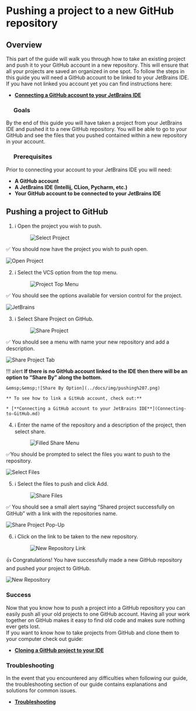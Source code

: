 # Pushing a project to a new GitHub repository

## Overview

This part of the guide will walk you through how to take an existing project and push it to your GitHub account in a new repository. This will ensure that all your projects are saved an organized in one spot. To follow the steps in this guide you will need a GitHub account to be linked to your JetBrains IDE.  
If you have not linked you account yet you can find instructions here:

* [**Connecting a GitHub account to your JetBrains IDE**](Connecting-to-GitHub.md)

### &emsp; Goals

By the end of this guide you will have taken a project from your JetBrains IDE and pushed it to a new GitHub repository. You will be able to go to your GitHub and see the files that you pushed contained within a new repository in your account.

### &emsp; Prerequisites

Prior to connecting your account to your JetBrains IDE you will need:  

* **A GitHub account**
* **A JetBrains IDE (Intellij, CLion, Pycharm, etc.)**
* **Your GitHub account to be connected to your JetBrains IDE**

## Pushing a project to GitHub

1. ℹ️ Open the project you wish to push.

    &emsp;&emsp;&emsp;![Select Project](img/pushing%201.png)

✅ You should now have the project you wish to push open.

![Open Project](docs/img/pushing%202.png)

2. ℹ️ Select the VCS option from the top menu.

    &emsp;&emsp;&emsp;![Project Top Menu](img/pushing%203.png)

✅ You should see the options available for version control for the project.

![JetBrains](../docs/img/pushing%204.png)

3. ℹ️ Select Share Project on GitHub.

    &emsp;&emsp;&emsp;![Share Project](../docs/img/pushing%205.png)

✅ You should see a menu with name your new repository and add a description.

![Share Project Tab](../docs/img/pushing%206.png)

!!! alert
    **If there is no GitHub account linked to the IDE then there will be an option to “Share By” along the bottom.**

    &emsp;&emsp;![Share By Option](../docs/img/pushing%207.png)

    ** To see how to link a GitHub account, check out:**

    * [**Connecting a GitHub account to your JetBrains IDE**](Connecting-to-GitHub.md)

4. ℹ️ Enter the name of the repository and a description of the project, then select share.

    &emsp;&emsp;&emsp;![Filled Share Menu](../docs/img/pushing%208.png)

✅You should be prompted to select the files you want to push to the repository.

 ![Select Files](../docs/img/pushing%209.png)

5. ℹ️ Select the files to push and click Add.

    &emsp;&emsp;&emsp;![Share Files](../docs/img/pushing%2010.png)

✅ You should see a small alert saying “Shared project successfully on GitHub”
with a link with the repositories name.

![Share Project Pop-Up](../docs/img/pushing%2011.png)

6. ℹ️ Click on the link to be taken to the new repository.

    &emsp;&emsp;&emsp;![New Repository Link](../docs/img/pushing%2012.png)

👍  Congratulations! You have successfully made a new GitHub repository and pushed your project to GitHub.

![New Repository](../docs/img/pushing%2013.png)

### Success

Now that you know how to push a project into a GitHub repository you can easily push all your old projects to one GitHub account. Having all your work together on GitHub makes it easy to find old code and makes sure nothing ever gets lost.  
If you want to know how to take projects from GitHub and clone them to your computer check out guide:

* [**Cloning a GitHub project to your IDE**](Cloning-a-GitHub-project.md)

### Troubleshooting

In the event that you encountered any difficulties when following our guide, the troubleshooting section of our guide contains explanations and solutions for common issues.

* [**Troubleshooting**](TroubleShooting.md)
